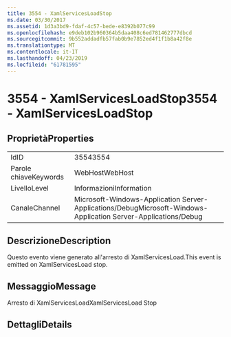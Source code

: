 ```yaml
---
title: 3554 - XamlServicesLoadStop
ms.date: 03/30/2017
ms.assetid: 1d3a3bd9-fdaf-4c57-bede-e8392b077c99
ms.openlocfilehash: e9deb102b960364b5daa408c6ed781462777dbcd
ms.sourcegitcommit: 9b552addadfb57fab0b9e7852ed4f1f1b8a42f8e
ms.translationtype: MT
ms.contentlocale: it-IT
ms.lasthandoff: 04/23/2019
ms.locfileid: "61781595"
---
```

# <a name="3554---xamlservicesloadstop"></a><span data-ttu-id="f2c90-102">3554 - XamlServicesLoadStop</span><span class="sxs-lookup"><span data-stu-id="f2c90-102">3554 - XamlServicesLoadStop</span></span>
## <a name="properties"></a><span data-ttu-id="f2c90-103">Proprietà</span><span class="sxs-lookup"><span data-stu-id="f2c90-103">Properties</span></span>  
  
|||  
|-|-|  
|<span data-ttu-id="f2c90-104">Id</span><span class="sxs-lookup"><span data-stu-id="f2c90-104">ID</span></span>|<span data-ttu-id="f2c90-105">3554</span><span class="sxs-lookup"><span data-stu-id="f2c90-105">3554</span></span>|  
|<span data-ttu-id="f2c90-106">Parole chiave</span><span class="sxs-lookup"><span data-stu-id="f2c90-106">Keywords</span></span>|<span data-ttu-id="f2c90-107">WebHost</span><span class="sxs-lookup"><span data-stu-id="f2c90-107">WebHost</span></span>|  
|<span data-ttu-id="f2c90-108">Livello</span><span class="sxs-lookup"><span data-stu-id="f2c90-108">Level</span></span>|<span data-ttu-id="f2c90-109">Informazioni</span><span class="sxs-lookup"><span data-stu-id="f2c90-109">Information</span></span>|  
|<span data-ttu-id="f2c90-110">Canale</span><span class="sxs-lookup"><span data-stu-id="f2c90-110">Channel</span></span>|<span data-ttu-id="f2c90-111">Microsoft-Windows-Application Server-Applications/Debug</span><span class="sxs-lookup"><span data-stu-id="f2c90-111">Microsoft-Windows-Application Server-Applications/Debug</span></span>|  
  
## <a name="description"></a><span data-ttu-id="f2c90-112">Descrizione</span><span class="sxs-lookup"><span data-stu-id="f2c90-112">Description</span></span>  
 <span data-ttu-id="f2c90-113">Questo evento viene generato all'arresto di XamlServicesLoad.</span><span class="sxs-lookup"><span data-stu-id="f2c90-113">This event is emitted on XamlServicesLoad stop.</span></span>  
  
## <a name="message"></a><span data-ttu-id="f2c90-114">Messaggio</span><span class="sxs-lookup"><span data-stu-id="f2c90-114">Message</span></span>  
 <span data-ttu-id="f2c90-115">Arresto di XamlServicesLoad</span><span class="sxs-lookup"><span data-stu-id="f2c90-115">XamlServicesLoad Stop</span></span>  
  
## <a name="details"></a><span data-ttu-id="f2c90-116">Dettagli</span><span class="sxs-lookup"><span data-stu-id="f2c90-116">Details</span></span>

